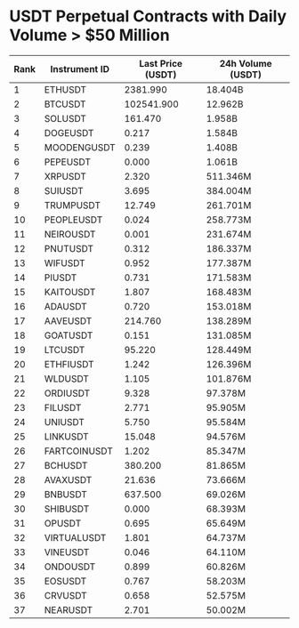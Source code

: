 # USDT Perpetual Contracts with Daily Volume > $50 Million

| Rank | Instrument ID | Last Price (USDT) | 24h Volume (USDT) |
|------|---------------|-------------------|-------------------|
| 1 | ETHUSDT | 2381.990 | 18.404B |
| 2 | BTCUSDT | 102541.900 | 12.962B |
| 3 | SOLUSDT | 161.470 | 1.958B |
| 4 | DOGEUSDT | 0.217 | 1.584B |
| 5 | MOODENGUSDT | 0.239 | 1.408B |
| 6 | PEPEUSDT | 0.000 | 1.061B |
| 7 | XRPUSDT | 2.320 | 511.346M |
| 8 | SUIUSDT | 3.695 | 384.004M |
| 9 | TRUMPUSDT | 12.749 | 261.701M |
| 10 | PEOPLEUSDT | 0.024 | 258.773M |
| 11 | NEIROUSDT | 0.001 | 231.674M |
| 12 | PNUTUSDT | 0.312 | 186.337M |
| 13 | WIFUSDT | 0.952 | 177.387M |
| 14 | PIUSDT | 0.731 | 171.583M |
| 15 | KAITOUSDT | 1.807 | 168.483M |
| 16 | ADAUSDT | 0.720 | 153.018M |
| 17 | AAVEUSDT | 214.760 | 138.289M |
| 18 | GOATUSDT | 0.151 | 131.085M |
| 19 | LTCUSDT | 95.220 | 128.449M |
| 20 | ETHFIUSDT | 1.242 | 126.396M |
| 21 | WLDUSDT | 1.105 | 101.876M |
| 22 | ORDIUSDT | 9.328 | 97.378M |
| 23 | FILUSDT | 2.771 | 95.905M |
| 24 | UNIUSDT | 5.750 | 95.584M |
| 25 | LINKUSDT | 15.048 | 94.576M |
| 26 | FARTCOINUSDT | 1.202 | 85.347M |
| 27 | BCHUSDT | 380.200 | 81.865M |
| 28 | AVAXUSDT | 21.636 | 73.666M |
| 29 | BNBUSDT | 637.500 | 69.026M |
| 30 | SHIBUSDT | 0.000 | 68.393M |
| 31 | OPUSDT | 0.695 | 65.649M |
| 32 | VIRTUALUSDT | 1.801 | 64.737M |
| 33 | VINEUSDT | 0.046 | 64.110M |
| 34 | ONDOUSDT | 0.899 | 60.826M |
| 35 | EOSUSDT | 0.767 | 58.203M |
| 36 | CRVUSDT | 0.658 | 52.575M |
| 37 | NEARUSDT | 2.701 | 50.002M |

